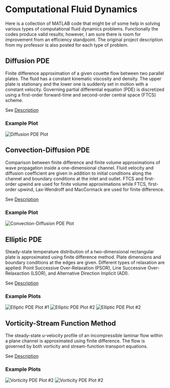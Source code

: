 # Computational Fluid Dynamics

Here is a collection of MATLAB code that might be of some help in solving various types of computational fluid dynamics 
problems. Functionally the codes produce valid results; however, I am sure there is room for improvement from an efficiency standpoint. The original project description from my professor is also posted for each type of problem.

## Diffusion PDE

Finite difference approximation of a given couette flow between two parallel plates. 
The fluid has a constant kinematic viscosity and density. The upper plate is stationary and the lower one is suddenly set in motion with a constant velocity. Governing partial differential equation (PDE) is discretized using a first-order forward-time and second-order central space (FTCS) scheme.

See [Description](https://raw.github.com/byrneta/Computational-Fluid-Dynamics/master/diffusion/description.pdf)

### Example Plot
![Diffusion PDE Plot](https://raw.githubusercontent.com/byrneta/Computational-Fluid-Dynamics/master/diffusion/diffusion.png)

## Convection-Diffusion PDE

Comparison between finite difference and finite volume approximations of wave propagation inside a one-dimensional channel. Fluid velocity and diffusion coefficient are given in addition to initial conditions along the channel and boundary conditions at the inlet and outlet. FTCS and first-order upwind are used for finite volume approximations while FTCS, first-order upwind, Lax-Wendroff and MacCormack are used for finite difference.

See [Description](https://raw.github.com/byrneta/Computational-Fluid-Dynamics/master/convection-diffusion/description.pdf)

### Example Plot
![Convection-Diffusion PDE Plot](https://raw.githubusercontent.com/byrneta/Computational-Fluid-Dynamics/master/convection-diffusion/convection-diffusion.png)

## Elliptic PDE

Steady-state temperature distribution of a two-dimensional rectangular plate is approximated using finite difference method. Plate dimensions and boundary conditions at the edges are given. Different types of relaxation are applied: Point Successive Over-Relaxation (PSOR), Line Successive Over-Relaxaction (LSOR), and Alternative Direction Implicit (ADI).

See [Description](https://raw.github.com/byrneta/Computational-Fluid-Dynamics/master/elliptic/description.pdf)

### Example Plots
![Elliptic PDE Plot #1](https://raw.githubusercontent.com/byrneta/Computational-Fluid-Dynamics/master/elliptic/elliptic-fig1.png)
![Elliptic PDE Plot #2](https://raw.githubusercontent.com/byrneta/Computational-Fluid-Dynamics/master/elliptic/elliptic-fig2.png)
![Elliptic PDE Plot #2](https://raw.githubusercontent.com/byrneta/Computational-Fluid-Dynamics/master/elliptic/elliptic-fig3.png)

## Vorticity-Stream Function Method

The steady-state u-velocity profile of an incompressible laminar flow within a plane channel is approximated using finite difference. The flow is governed by both vorticity and stream-function transport equations.

See [Description](https://raw.github.com/byrneta/Computational-Fluid-Dynamics/master/vorticity-streamfunction/description.pdf)

### Example Plots
![Vorticity PDE Plot #2](https://raw.githubusercontent.com/byrneta/Computational-Fluid-Dynamics/master/vorticity-streamfunction/vortstream-fig1.png)
![Vorticity PDE Plot #2](https://raw.githubusercontent.com/byrneta/Computational-Fluid-Dynamics/master/vorticity-streamfunction/vortstream-fig2.png)